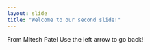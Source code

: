```yaml
---
layout: slide
title: "Welcome to our second slide!"
---
```

From Mitesh Patel
Use the left arrow to go back!
